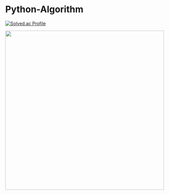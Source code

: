 # Python-Algorithm
[![Solved.ac Profile](http://mazassumnida.wtf/api/v2/generate_badge?boj=stopkite)](https://solved.ac/stopkite/)

<img src=https://github.com/stopkite/Python-Algorithm/assets/62979643/f90dee0b-f6c2-4623-bff5-5e519bc21df1.jpg width ="500"></a> 
